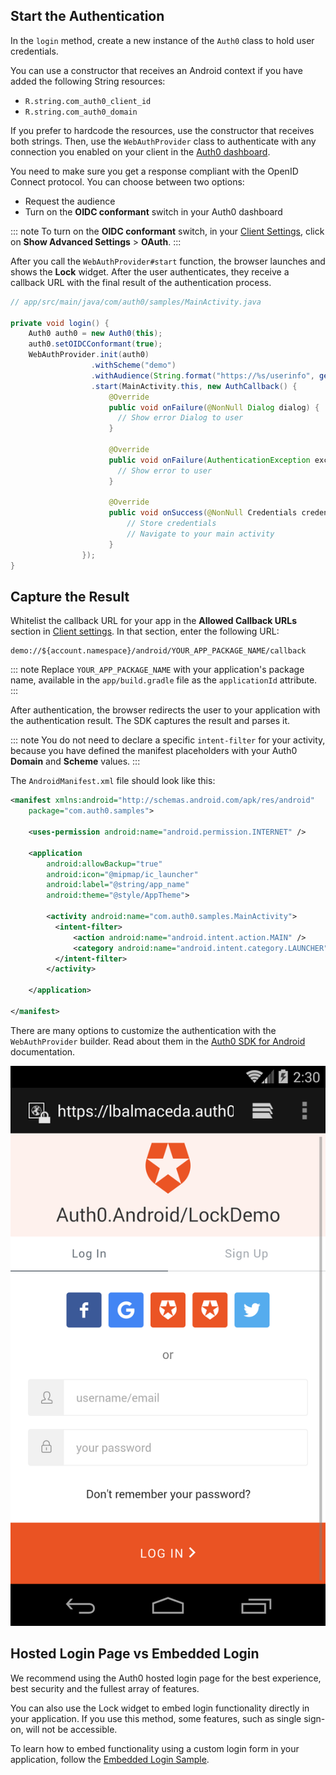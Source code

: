 ## Start the Authentication

In the `login` method, create a new instance of the `Auth0` class to hold user credentials. 

You can use a constructor that receives an Android context if you have added the following String resources: 
* `R.string.com_auth0_client_id`
* `R.string.com_auth0_domain`

If you prefer to hardcode the resources, use the constructor that receives both strings. Then, use the `WebAuthProvider` class to authenticate with any connection you enabled on your client in the [Auth0 dashboard](${manage_url}/#/).

You need to make sure you get a response compliant with the OpenID Connect protocol. You can choose between two options:

* Request the audience
* Turn on the **OIDC conformant** switch in your Auth0 dashboard

::: note
To turn on the **OIDC conformant** switch, in your [Client Settings](${manage_url}/#/applications/${account.clientId}/settings), click on **Show Advanced Settings** > **OAuth**.
:::

After you call the `WebAuthProvider#start` function, the browser launches and shows the **Lock** widget. After the user authenticates, they receive a callback URL with the final result of the authentication process. 

```java
// app/src/main/java/com/auth0/samples/MainActivity.java

private void login() {
    Auth0 auth0 = new Auth0(this);
    auth0.setOIDCConformant(true);
    WebAuthProvider.init(auth0)
                  .withScheme("demo")
                  .withAudience(String.format("https://%s/userinfo", getString(R.string.com_auth0_domain)))
                  .start(MainActivity.this, new AuthCallback() {
                      @Override
                      public void onFailure(@NonNull Dialog dialog) {
                        // Show error Dialog to user
                      }

                      @Override
                      public void onFailure(AuthenticationException exception) {
                        // Show error to user
                      }

                      @Override
                      public void onSuccess(@NonNull Credentials credentials) {
                          // Store credentials
                          // Navigate to your main activity
                      }
                });
}
```

## Capture the Result

Whitelist the callback URL for your app in the **Allowed Callback URLs** section in [Client settings](${manage_url}/#/applications/${account.clientId}/settings). In that section, enter the following URL: 

```text
demo://${account.namespace}/android/YOUR_APP_PACKAGE_NAME/callback
```

::: note
Replace `YOUR_APP_PACKAGE_NAME` with your application's package name, available in the `app/build.gradle` file as the `applicationId` attribute.
:::

After authentication, the browser redirects the user to your application with the authentication result. The SDK captures the result and parses it. 

::: note
You do not need to declare a specific `intent-filter` for your activity, because you have defined the manifest placeholders with your Auth0 **Domain** and **Scheme** values.
:::

The `AndroidManifest.xml` file should look like this:

```xml
<manifest xmlns:android="http://schemas.android.com/apk/res/android"
    package="com.auth0.samples">

    <uses-permission android:name="android.permission.INTERNET" />

    <application
        android:allowBackup="true"
        android:icon="@mipmap/ic_launcher"
        android:label="@string/app_name"
        android:theme="@style/AppTheme">

        <activity android:name="com.auth0.samples.MainActivity">
          <intent-filter>
              <action android:name="android.intent.action.MAIN" />
              <category android:name="android.intent.category.LAUNCHER" />
          </intent-filter>
        </activity>

    </application>

</manifest>
```

There are many options to customize the authentication with the `WebAuthProvider` builder. Read about them in the [Auth0 SDK for Android](/libraries/auth0-android#implementing-web-based-auth) documentation.
<div class="phone-mockup">
  <img src="/media/articles/native-platforms/android/login-android.png" alt="Mobile example screenshot" />
</div>

## Hosted Login Page vs Embedded Login
 
We recommend using the Auth0 hosted login page for the best experience, best security and the fullest array of features.

You can also use the Lock widget to embed login functionality directly in your application. If you use this method, some features, such as single sign-on, will not be accessible. 

To learn how to embed functionality using a custom login form in your application, follow the [Embedded Login Sample](https://github.com/auth0-samples/auth0-android-sample/tree/embedded-login/01-Embedded-Login).

